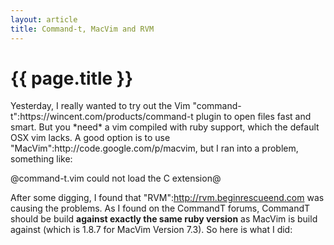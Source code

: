 ```yaml
---
layout: article
title: Command-t, MacVim and RVM
---
```


{{ page.title }}
================

<p>Yesterday, I really wanted to try out the Vim "command-t":https://wincent.com/products/command-t plugin to open files fast and smart. But you *need* a vim compiled with ruby support, which the default OSX vim lacks. A good option is to use "MacVim":http://code.google.com/p/macvim, but I ran into a problem, something like:

@command-t.vim could not load the C extension@

After some digging, I found that "RVM":http://rvm.beginrescueend.com was causing the problems. As I found on the CommandT forums, CommandT should be build <span class="label warning"><strong>against exactly the same ruby version</strong></span> as MacVim is build against (which is 1.8.7 for MacVim Version 7.3). So here is what I did:

<script src="https://gist.github.com/851620.js?file=macvim-ruby-rvm.sh"></script>
